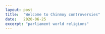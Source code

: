 ```yaml
---
layout: post
title:  "Welcome to Chinmoy controversies"
date:   2020-06-25
excerpt: "parliament world religions"
---
```

